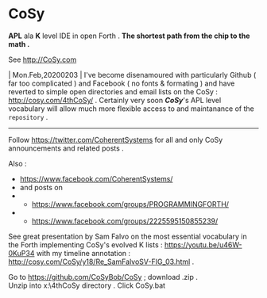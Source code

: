 # CoSy
**APL** ala **K** level IDE in open Forth .
**The shortest path from the chip to the math .**

See http://CoSy.com

| Mon.Feb,20200203 | 
I've become disenamoured with particularly Github ( far too complicated ) and
Facebook ( no fonts & formating )  and have reverted to simple open directories
and email lists on the CoSy : http://cosy.com/4thCoSy/ .
Certainly very soon ***CoSy***'s APL level vocabulary will allow much more flexible 
access to and maintanance of the ` repository ` .

---
Follow https://twitter.com/CoherentSystems for all and only 
CoSy announcements and related posts .

 Also :
* https://www.facebook.com/CoherentSystems/
* and posts on 
* * https://www.facebook.com/groups/PROGRAMMINGFORTH/
* * https://www.facebook.com/groups/2225595150855239/

See great presentation by Sam Falvo on the most essential vocabulary in the Forth 
implementing CoSy's evolved K lists : https://youtu.be/u46W-0KuP34 
with my timeline annotation : http://cosy.com/CoSy/y18/Re_SamFalvoSV-FIG_03.html .

Go to https://github.com/CoSyBob/CoSy ; download .zip .  
Unzip into  x:\4thCoSy  directory . 
Click CoSy.bat
